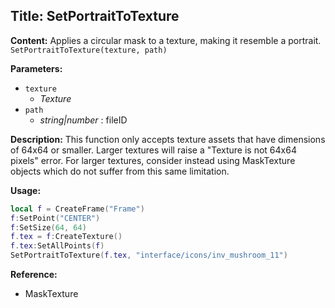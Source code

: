 ## Title: SetPortraitToTexture

**Content:**
Applies a circular mask to a texture, making it resemble a portrait.
`SetPortraitToTexture(texture, path)`

**Parameters:**
- `texture`
  - *Texture*
- `path`
  - *string|number* : fileID

**Description:**
This function only accepts texture assets that have dimensions of 64x64 or smaller. Larger textures will raise a "Texture is not 64x64 pixels" error.
For larger textures, consider instead using MaskTexture objects which do not suffer from this same limitation.

**Usage:**
```lua
local f = CreateFrame("Frame")
f:SetPoint("CENTER")
f:SetSize(64, 64)
f.tex = f:CreateTexture()
f.tex:SetAllPoints(f)
SetPortraitToTexture(f.tex, "interface/icons/inv_mushroom_11")
```

**Reference:**
- MaskTexture